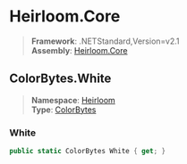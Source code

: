 # Heirloom.Core

> **Framework**: .NETStandard,Version=v2.1  
> **Assembly**: [Heirloom.Core][0]  

## ColorBytes.White

> **Namespace**: [Heirloom][0]  
> **Type**: [ColorBytes][1]  

### White

```cs
public static ColorBytes White { get; }
```

[0]: ../../../Heirloom.Core.md
[1]: ../ColorBytes.md
